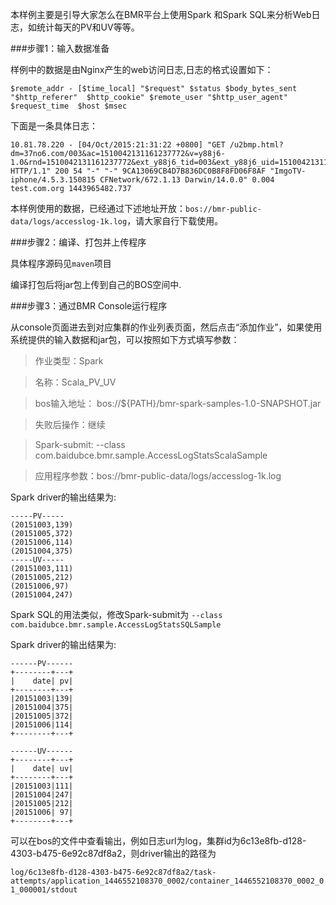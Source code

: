 本样例主要是引导大家怎么在BMR平台上使用Spark 和Spark SQL来分析Web日志，如统计每天的PV和UV等等。

###步骤1：输入数据准备 

样例中的数据是由Nginx产生的web访问日志,日志的格式设置如下：

    $remote_addr - [$time_local] "$request" $status $body_bytes_sent "$http_referer"  $http_cookie" $remote_user "$http_user_agent" $request_time  $host $msec

下面是一条具体日志：

    10.81.78.220 - [04/Oct/2015:21:31:22 +0800] "GET /u2bmp.html?dm=37no6.com/003&ac=1510042131161237772&v=y88j6-1.0&rnd=1510042131161237772&ext_y88j6_tid=003&ext_y88j6_uid=1510042131161237772 HTTP/1.1" 200 54 "-" "-" 9CA13069CB4D7B836DC0B8F8FD06F8AF "ImgoTV-iphone/4.5.3.150815 CFNetwork/672.1.13 Darwin/14.0.0" 0.004 test.com.org 1443965482.737

本样例使用的数据，已经通过下述地址开放：`bos://bmr-public-data/logs/accesslog-1k.log`，请大家自行下载使用。


###步骤2：编译、打包并上传程序

具体程序源码见`maven`项目

编译打包后将jar包上传到自己的BOS空间中.

###步骤3：通过BMR Console运行程序

从console页面进去到对应集群的作业列表页面，然后点击“添加作业”，如果使用系统提供的输入数据和jar包，可以按照如下方式填写参数：

>作业类型：Spark

>名称：Scala_PV_UV 

>bos输入地址： bos://${PATH}/bmr-spark-samples-1.0-SNAPSHOT.jar

>失败后操作：继续

>Spark-submit: --class 
com.baidubce.bmr.sample.AccessLogStatsScalaSample

>应用程序参数：bos://bmr-public-data/logs/accesslog-1k.log


Spark driver的输出结果为:

    -----PV-----
    (20151003,139)
    (20151005,372)
    (20151006,114)
    (20151004,375)
    -----UV-----
    (20151003,111)
    (20151005,212)
    (20151006,97)
    (20151004,247)

Spark SQL的用法类似，修改Spark-submit为
`--class com.baidubce.bmr.sample.AccessLogStatsSQLSample`

Spark driver的输出结果为:

    ------PV------
    +--------+---+
    |    date| pv|
    +--------+---+
    |20151003|139|
    |20151004|375|
    |20151005|372|
    |20151006|114|
    +--------+---+

    ------UV------
    +--------+---+
    |    date| uv|
    +--------+---+
    |20151003|111|
    |20151004|247|
    |20151005|212|
    |20151006| 97|
    +--------+---+

可以在bos的文件中查看输出，例如日志url为log，集群id为6c13e8fb-d128-4303-b475-6e92c87df8a2，则driver输出的路径为

`log/6c13e8fb-d128-4303-b475-6e92c87df8a2/task-attempts/application_1446552108370_0002/container_1446552108370_0002_01_000001/stdout`
